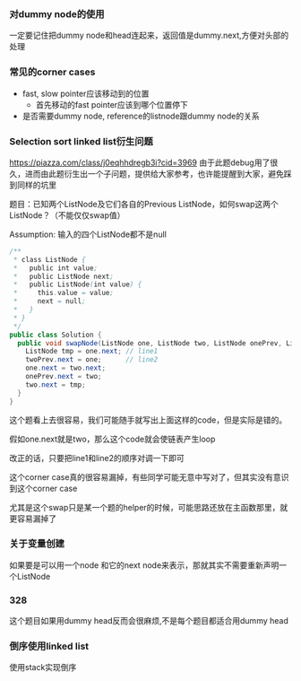 ### 对dummy node的使用
一定要记住把dummy node和head连起来，返回值是dummy.next,方便对头部的处理

### 常见的corner cases
- fast, slow pointer应该移动到的位置
    - 首先移动的fast pointer应该到哪个位置停下
- 是否需要dummy node, reference的listnode跟dummy node的关系


### Selection sort linked list衍生问题
https://piazza.com/class/j0eqhhdregb3i?cid=3969
由于此题debug用了很久，进而由此题衍生出一个子问题，提供给大家参考，也许能提醒到大家，避免踩到同样的坑里



题目：已知两个ListNode及它们各自的Previous ListNode，如何swap这两个ListNode？（不能仅仅swap值）

Assumption: 输入的四个ListNode都不是null
```java
/**
 * class ListNode {
 *   public int value;
 *   public ListNode next;
 *   public ListNode(int value) {
 *     this.value = value;
 *     next = null;
 *   }
 * }
 */
public class Solution {
  public void swapNode(ListNode one, ListNode two, ListNode onePrev, ListNode twoPrev) {
    ListNode tmp = one.next; // line1
    twoPrev.next = one;      // line2
    one.next = two.next;
    onePrev.next = two;
    two.next = tmp;
  }
}
```
这个题看上去很容易，我们可能随手就写出上面这样的code，但是实际是错的。

假如one.next就是two，那么这个code就会使链表产生loop

改正的话，只要把line1和line2的顺序对调一下即可



这个corner case真的很容易漏掉，有些同学可能无意中写对了，但其实没有意识到这个corner case

尤其是这个swap只是某一个题的helper的时候，可能思路还放在主函数那里，就更容易漏掉了


### 关于变量创建
如果要是可以用一个node 和它的next node来表示，那就其实不需要重新声明一个ListNode

### 328
这个题目如果用dummy head反而会很麻烦,不是每个题目都适合用dummy head

### 倒序使用linked list
使用stack实现倒序
